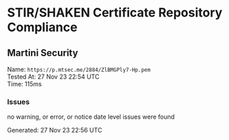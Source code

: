 # STIR/SHAKEN Certificate Repository Compliance

## Martini Security

Name: `https://p.mtsec.me/2884/ZlBMGPly7-Hp.pem`\
Tested At: 27 Nov 23 22:54 UTC\
Time: 115ms

### Issues

no warning, or error, or notice date level issues were found

Generated: 27 Nov 23 22:56 UTC